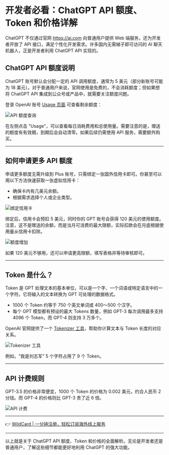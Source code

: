# 开发者必看：ChatGPT API 额度、Token 和价格详解

ChatGPT 不仅通过官网 https://ai.com 向普通用户提供 Web 端服务，还为开发者开放了 API 接口，满足个性化开发需求。许多国内无需梯子即可访问的 AI 聊天机器人，正是开发者利用 ChatGPT API 实现的。

## ChatGPT API 额度说明

ChatGPT 账号默认会分配一定的 API 调用额度，通常为 5 美元（部分新账号可能为 18 美元）。对于普通用户来说，官网使用是免费的，不会消耗额度；但如果想将 ChatGPT API 集成到公众号或产品中，就需要关注额度问题。

登录 OpenAI 账号 [Usage 页面](https://platform.openai.com/account/usage) 可查看剩余额度：

![API 额度查询](https://bbtdd.com/img/78592354762.webp)

在左侧点击 "Usage"，可以查看每日消耗费用和总使用量。需要注意的是，赠送的额度有有效期，到期后会自动清零。如果后续仍需使用 API 服务，需要额外购买。

---

## 如何申请更多 API 额度

申请更多额度无需升级到 Plus 账号，只需绑定一张国外信用卡即可。你甚至可以用以下方法快速获取一张虚拟信用卡：

- 确保卡内有几美元余额。
- 根据需求选择个人或企业类型。

![绑定信用卡](https://bbtdd.com/img/776320872.webp)

绑定后，信用卡会预扣 5 美元，同时你的 GPT 账号会获得 120 美元的使用额度。注意，这不是赠送的余额，而是当月可消费的最大限额，实际扣款会在月底根据使用量从信用卡扣除。

![额度增加](https://bbtdd.com/img/168571395.webp)

如果 120 美元不够用，还可以申请更高限额，填写表格并等待审核即可。

---

## Token 是什么？

Token 是 GPT 处理文本的基本单位，可以是一个字、一个词语或特定语言中的一个字符。它将输入的文本转换为 GPT 可处理的数据格式。

- 1000 个 Token 约等于 750 个英文单词或 400～500 个汉字。
- 每个 GPT 模型都有预设的最大 Tokens 数量，例如 GPT-3 每次调用最多支持 4096 个 Token，而 GPT-4 则支持 3 万多个。

OpenAI 官网提供了一个 [Tokenizer 工具](https://platform.openai.com/tokenizer)，帮助你计算文本与 Token 长度的对应关系。

![Tokenizer 工具](https://bbtdd.com/img/3928171661.webp)

例如，“我是刘志军” 5 个字符占用了 9 个 Token。

---

## API 计费规则

GPT-3.5 的价格非常便宜，1000 个 Token 的价格为 0.002 美元，约合人民币 2 分钱。而 GPT-4 的价格则比 GPT-3 贵了近 6 倍。

![API 计费](https://bbtdd.com/img/763589962482061.webp)

---

👉 [WildCard | 一分钟注册，轻松订阅海外线上服务](https://bbtdd.com/WildCard)

---

以上就是关于 ChatGPT API 额度、Token 和价格的全面解析。无论是开发者还是普通用户，了解这些细节都能更好地利用 ChatGPT 的强大功能。